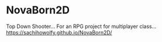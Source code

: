 # NovaBorn2D
 Top Down Shooter... For an RPG project for multiplayer class...
https://sachihowolfy.github.io/NovaBorn2D/
